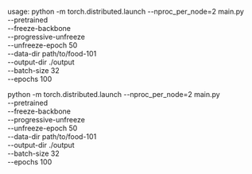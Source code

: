 usage:
python -m torch.distributed.launch --nproc_per_node=2 main.py \
  --pretrained \
  --freeze-backbone \
  --progressive-unfreeze \
  --unfreeze-epoch 50 \
  --data-dir path/to/food-101 \
  --output-dir ./output \
  --batch-size 32 \
  --epochs 100

python -m torch.distributed.launch --nproc_per_node=2 main.py \
  --pretrained \
  --freeze-backbone \
  --progressive-unfreeze \
  --unfreeze-epoch 50 \
  --data-dir path/to/food-101 \
  --output-dir ./output \
  --batch-size 32 \
  --epochs 100
